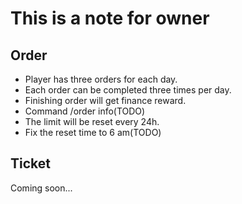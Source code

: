 # This is a note for owner #

## Order ##
* Player has three orders for each day.
* Each order can be completed three times per day.
* Finishing order will get finance reward.
* Command /order info(TODO)
* The limit will be reset every 24h.
* Fix the reset time to 6 am(TODO)

## Ticket ##
Coming soon...